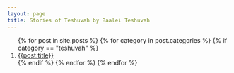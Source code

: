 ```yaml
---
layout: page
title: Stories of Teshuvah by Baalei Teshuvah
---
```


<ol>
{% for post in site.posts %}
  {% for category in post.categories %}
  {% if category == "teshuvah" %}
  <li><a class="lead fw-bold" href="{{post.url}}">{{post.title}}</a></li>
  {% endif %}
  {% endfor %}
{% endfor %}
</ol>